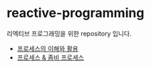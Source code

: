 # reactive-programming

리엑티브 프로그래밍을 위한 repository 입니다.

* [프로세스의 이해와 활용](https://jwdeveloper.notion.site/78a9cc6a3e9c43baa4a6850c3956b93c)
* [프로세스 & 좀비 프로세스](https://jwdeveloper.notion.site/940d02192f584f81932ea5fd9b782ff7)
